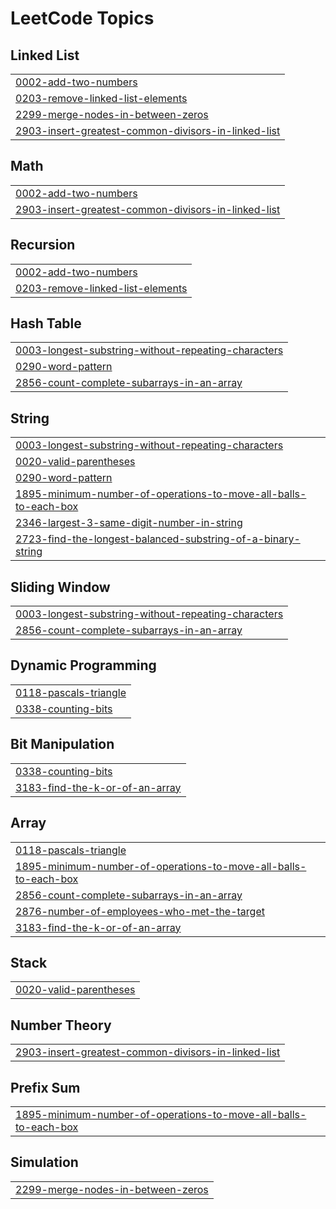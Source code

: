 

<!---LeetCode Topics Start-->
# LeetCode Topics
## Linked List
|  |
| ------- |
| [0002-add-two-numbers](https://github.com/Aboud04/Leetcode-Codes/tree/master/0002-add-two-numbers) |
| [0203-remove-linked-list-elements](https://github.com/Aboud04/Leetcode-Codes/tree/master/0203-remove-linked-list-elements) |
| [2299-merge-nodes-in-between-zeros](https://github.com/Aboud04/Leetcode-Codes/tree/master/2299-merge-nodes-in-between-zeros) |
| [2903-insert-greatest-common-divisors-in-linked-list](https://github.com/Aboud04/Leetcode-Codes/tree/master/2903-insert-greatest-common-divisors-in-linked-list) |
## Math
|  |
| ------- |
| [0002-add-two-numbers](https://github.com/Aboud04/Leetcode-Codes/tree/master/0002-add-two-numbers) |
| [2903-insert-greatest-common-divisors-in-linked-list](https://github.com/Aboud04/Leetcode-Codes/tree/master/2903-insert-greatest-common-divisors-in-linked-list) |
## Recursion
|  |
| ------- |
| [0002-add-two-numbers](https://github.com/Aboud04/Leetcode-Codes/tree/master/0002-add-two-numbers) |
| [0203-remove-linked-list-elements](https://github.com/Aboud04/Leetcode-Codes/tree/master/0203-remove-linked-list-elements) |
## Hash Table
|  |
| ------- |
| [0003-longest-substring-without-repeating-characters](https://github.com/Aboud04/Leetcode-Codes/tree/master/0003-longest-substring-without-repeating-characters) |
| [0290-word-pattern](https://github.com/Aboud04/Leetcode-Codes/tree/master/0290-word-pattern) |
| [2856-count-complete-subarrays-in-an-array](https://github.com/Aboud04/Leetcode-Codes/tree/master/2856-count-complete-subarrays-in-an-array) |
## String
|  |
| ------- |
| [0003-longest-substring-without-repeating-characters](https://github.com/Aboud04/Leetcode-Codes/tree/master/0003-longest-substring-without-repeating-characters) |
| [0020-valid-parentheses](https://github.com/Aboud04/Leetcode-Codes/tree/master/0020-valid-parentheses) |
| [0290-word-pattern](https://github.com/Aboud04/Leetcode-Codes/tree/master/0290-word-pattern) |
| [1895-minimum-number-of-operations-to-move-all-balls-to-each-box](https://github.com/Aboud04/Leetcode-Codes/tree/master/1895-minimum-number-of-operations-to-move-all-balls-to-each-box) |
| [2346-largest-3-same-digit-number-in-string](https://github.com/Aboud04/Leetcode-Codes/tree/master/2346-largest-3-same-digit-number-in-string) |
| [2723-find-the-longest-balanced-substring-of-a-binary-string](https://github.com/Aboud04/Leetcode-Codes/tree/master/2723-find-the-longest-balanced-substring-of-a-binary-string) |
## Sliding Window
|  |
| ------- |
| [0003-longest-substring-without-repeating-characters](https://github.com/Aboud04/Leetcode-Codes/tree/master/0003-longest-substring-without-repeating-characters) |
| [2856-count-complete-subarrays-in-an-array](https://github.com/Aboud04/Leetcode-Codes/tree/master/2856-count-complete-subarrays-in-an-array) |
## Dynamic Programming
|  |
| ------- |
| [0118-pascals-triangle](https://github.com/Aboud04/Leetcode-Codes/tree/master/0118-pascals-triangle) |
| [0338-counting-bits](https://github.com/Aboud04/Leetcode-Codes/tree/master/0338-counting-bits) |
## Bit Manipulation
|  |
| ------- |
| [0338-counting-bits](https://github.com/Aboud04/Leetcode-Codes/tree/master/0338-counting-bits) |
| [3183-find-the-k-or-of-an-array](https://github.com/Aboud04/Leetcode-Codes/tree/master/3183-find-the-k-or-of-an-array) |
## Array
|  |
| ------- |
| [0118-pascals-triangle](https://github.com/Aboud04/Leetcode-Codes/tree/master/0118-pascals-triangle) |
| [1895-minimum-number-of-operations-to-move-all-balls-to-each-box](https://github.com/Aboud04/Leetcode-Codes/tree/master/1895-minimum-number-of-operations-to-move-all-balls-to-each-box) |
| [2856-count-complete-subarrays-in-an-array](https://github.com/Aboud04/Leetcode-Codes/tree/master/2856-count-complete-subarrays-in-an-array) |
| [2876-number-of-employees-who-met-the-target](https://github.com/Aboud04/Leetcode-Codes/tree/master/2876-number-of-employees-who-met-the-target) |
| [3183-find-the-k-or-of-an-array](https://github.com/Aboud04/Leetcode-Codes/tree/master/3183-find-the-k-or-of-an-array) |
## Stack
|  |
| ------- |
| [0020-valid-parentheses](https://github.com/Aboud04/Leetcode-Codes/tree/master/0020-valid-parentheses) |
## Number Theory
|  |
| ------- |
| [2903-insert-greatest-common-divisors-in-linked-list](https://github.com/Aboud04/Leetcode-Codes/tree/master/2903-insert-greatest-common-divisors-in-linked-list) |
## Prefix Sum
|  |
| ------- |
| [1895-minimum-number-of-operations-to-move-all-balls-to-each-box](https://github.com/Aboud04/Leetcode-Codes/tree/master/1895-minimum-number-of-operations-to-move-all-balls-to-each-box) |
## Simulation
|  |
| ------- |
| [2299-merge-nodes-in-between-zeros](https://github.com/Aboud04/Leetcode-Codes/tree/master/2299-merge-nodes-in-between-zeros) |
<!---LeetCode Topics End-->